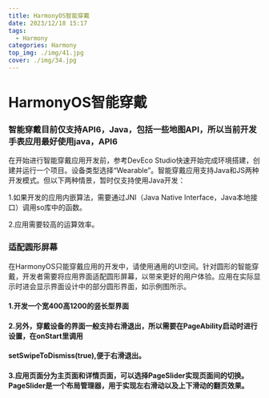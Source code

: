 ```yaml
---
title: HarmonyOS智能穿戴
date: 2023/12/18 15:17
tags: 
  - Harmony
categories: Harmony
top_img: ./img/41.jpg
cover: ./img/34.jpg
---
```


# HarmonyOS智能穿戴



### 智能穿戴目前仅支持API6，Java，包括一些地图API，所以当前开发手表应用最好使用java，API6



在开始进行智能穿戴应用开发前，参考DevEco Studio快速开始完成环境搭建，创建并运行一个项目。设备类型选择“Wearable”。智能穿戴应用支持Java和JS两种开发模式。但以下两种情景，暂时仅支持使用Java开发：

1.如果开发的应用内嵌算法，需要通过JNI（Java Native Interface，Java本地接口）调用so库中的函数。

2.应用需要较高的运算效率。



### 适配圆形屏幕

在HarmonyOS只能穿戴应用的开发中，请使用通用的UI空间。针对圆形的智能穿戴，开发者需要将应用界面适配圆形屏幕，以带来更好的用户体验。应用在实际显示时进会显示界面设计中的部分圆形界面，如示例图所示。

#### 1.开发一个宽400高1200的竖长型界面

#### 2.另外，穿戴设备的界面一般支持右滑退出，所以需要在PageAbility启动时进行设置，在onStart里调用	

####    setSwipeToDismiss(true),便于右滑退出。

#### 3.应用页面分为主页面和详情页面，可以选择PageSlider实现页面间的切换。PageSlider是一个布局管理器，用于实现左右滑动以及上下滑动的翻页效果。																																																																				